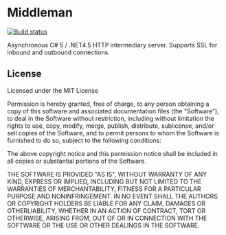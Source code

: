 # Middleman #

[![Build status](https://ci.appveyor.com/api/projects/status/ym7wn6r7khh2x1lg?svg=true)](https://ci.appveyor.com/project/fallenidol/middleman)

Asynchronous C# 5 / .NET4.5 HTTP intermediary server. Supports SSL for inbound and outbound connections.

## License ##

Licensed under the MIT License

Permission is hereby granted, free of charge, to any person obtaining a copy of this software and associated documentation files (the "Software"), to deal in the Software without restriction, including without limitation the rights to use, copy, modify, merge, publish, distribute, sublicense, and/or sell copies of the Software, and to permit persons to whom the Software is furnished to do so, subject to the following conditions:

The above copyright notice and this permission notice shall be included in all copies or substantial portions of the Software.

THE SOFTWARE IS PROVIDED "AS IS", WITHOUT WARRANTY OF ANY KIND, EXPRESS OR IMPLIED, INCLUDING BUT NOT LIMITED TO THE WARRANTIES OF MERCHANTABILITY, FITNESS FOR A PARTICULAR PURPOSE AND NONINFRINGEMENT. IN NO EVENT SHALL THE AUTHORS OR COPYRIGHT HOLDERS BE LIABLE FOR ANY CLAIM, DAMAGES OR OTHERLIABILITY, WHETHER IN AN ACTION OF CONTRACT, TORT OR OTHERWISE, ARISING FROM, OUT OF OR IN CONNECTION WITH THE SOFTWARE OR THE USE OR OTHER DEALINGS IN THE SOFTWARE.